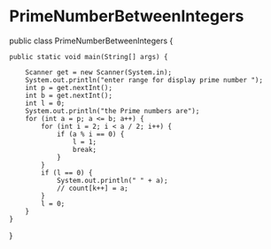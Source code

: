 # PrimeNumberBetweenIntegers
public class PrimeNumberBetweenIntegers {

	public static void main(String[] args) {

		Scanner get = new Scanner(System.in);
		System.out.println("enter range for display prime number ");
		int p = get.nextInt();
		int b = get.nextInt();
		int l = 0;
		System.out.println("the Prime numbers are");
		for (int a = p; a <= b; a++) {
			for (int i = 2; i < a / 2; i++) {
				if (a % i == 0) {
					l = 1;
					break;
				}
			}
			if (l == 0) {
				System.out.println(" " + a);
				// count[k++] = a;
			}
			l = 0;
		}
	}

}
